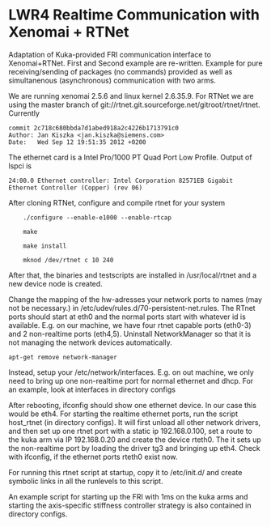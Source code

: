 LWR4 Realtime Communication with Xenomai + RTNet
==============

Adaptation of Kuka-provided FRI communication interface to Xenomai+RTNet. 
First and Second example are re-written. Example for pure receiving/sending of packages (no commands) provided as well as simultanenous (asynchronous) communication with two arms. 

We are running xenomai 2.5.6 and linux kernel 2.6.35.9. For RTNet we are using the master branch of git://rtnet.git.sourceforge.net/gitroot/rtnet/rtnet. 
Currently 

```
commit 2c718c680bbda7d1abed918a2c4226b1713791c0
Author: Jan Kiszka <jan.kiszka@siemens.com>
Date:   Wed Sep 12 19:51:35 2012 +0200
```

The ethernet card is a Intel Pro/1000 PT Quad Port Low Profile. Output of lspci is 

```
24:00.0 Ethernet controller: Intel Corporation 82571EB Gigabit Ethernet Controller (Copper) (rev 06)
```

After cloning RTNet, configure and compile rtnet for your system

```
    ./configure --enable-e1000 --enable-rtcap 

    make 

    make install 

    mknod /dev/rtnet c 10 240 
```

After that, the binaries and testscripts are installed in /usr/local/rtnet and a new device node is created.

Change the mapping of the hw-adresses your network ports to names (may not be necessary.) in /etc/udev/rules.d/70-persistent-net.rules. 
The RTnet ports should start at eth0 and the normal ports start with whatever id is available. E.g. on our machine, we have four rtnet capable ports (eth0-3) and 2 non-realtime ports (eth4,5). 
Uninstall NetworkManager so that it is not managing the network devices automatically.
```
apt-get remove network-manager 
```
Instead, setup your /etc/network/interfaces. E.g. on out machine, we only need to bring up one non-realtime port for normal ethernet and dhcp. For an example, look at interfaces in directory configs

After rebooting, ifconfig should show one ethernet device. In our case this would be eth4. For starting the realtime ethernet ports, run the script host_rtnet (in directory configs). It will first unload all other network drivers, and then set up one rtnet port with a static ip 192.168.0.100, set a route to the kuka arm via IP 192.168.0.20 and create the device rteth0. The it sets up the non-realtime port by loading the driver tg3 and bringing up eth4. Check with ifconfig, if the ethernet ports rteth0 exist now.

For running this rtnet script at startup, copy it to /etc/init.d/ and create symbolic links in all the runlevels to this script.

An example script for starting up the FRI with 1ms on the kuka arms and starting the axis-specific stiffness controller strategy is also contained in directory configs.
